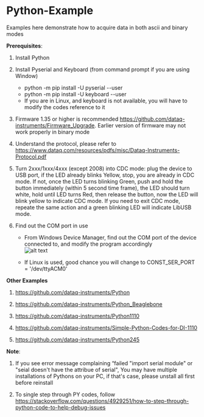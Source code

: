 # Python-Example

Examples here demonstrate how to acquire data in both ascii and binary modes

**Prerequisites**:

1) Install Python

2) Install Pyserial and Keyboard (from command prompt if you are using Window)
    - python -m pip install -U pyserial --user
    - python -m pip install -U keyboard --user
    - If you are in Linux, and keyboard is not available, you will have to modify the codes reference to it

3) Firmware 1.35 or higher is recommended https://github.com/dataq-instruments/Firmware_Upgrade. Earlier version of firmware may not work properly in binary mode

4) Understand the protocol, please refer to  https://www.dataq.com/resources/pdfs/misc/Dataq-Instruments-Protocol.pdf

5) Turn 2xxx/1xxx/4xxx (except 2008) into CDC mode: plug the device to USB port, if the LED already blinks Yellow, stop, you are already in CDC mode. If not, once the LED turns blinking Green, push and hold the button immediately (within 5 second time frame), the LED should turn white, hold until LED turns Red, then release the button, now the LED will blink yellow to indicate CDC mode. If you need to exit CDC mode, repeate the same action and a green blinking LED will indicate LibUSB mode.

6) Find out the COM port in use

    - From Windows Device Manager, find out the COM port of the device connected to, and modify the program accordingly<br/>
    ![alt text](https://www.dataq.com/resources/repository/matlab_devicemanager.png)
    
    - If Linux is used, good chance you will change to CONST_SER_PORT = '/dev/ttyACM0'   


**Other Examples**

1) https://github.com/dataq-instruments/Python

2) https://github.com/dataq-instruments/Python_Beaglebone

3) https://github.com/dataq-instruments/Python1110

4) https://github.com/dataq-instruments/Simple-Python-Codes-for-DI-1110

5) https://github.com/dataq-instruments/Python245


**Note**:

1) If you see error message complaining “failed "import serial module" or "seial doesn't have the attribue of serial", You may have multiple installations of Pythons on your PC, if that's case, please unstall all first before reinstall

2) To single step through PY codes, follow
https://stackoverflow.com/questions/4929251/how-to-step-through-python-code-to-help-debug-issues


